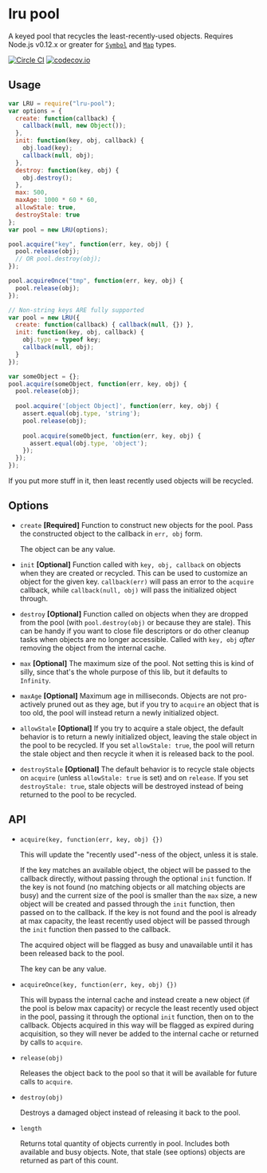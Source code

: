 # lru pool

A keyed pool that recycles the least-recently-used objects. Requires Node.js v0.12.x or greater for [`Symbol`](https://developer.mozilla.org/en-US/docs/Web/JavaScript/Reference/Global_Objects/Symbol) and [`Map`](https://developer.mozilla.org/en-US/docs/Web/JavaScript/Reference/Global_Objects/Map) types.

[![Circle CI](https://circleci.com/gh/mapbox/node-lru-pool/tree/master.svg?style=svg)](https://circleci.com/gh/mapbox/node-lru-pool/tree/master) [![codecov.io](https://codecov.io/github/mapbox/node-lru-pool/coverage.svg?branch=master)](https://codecov.io/github/mapbox/node-lru-pool?branch=master)

## Usage

```javascript
var LRU = require("lru-pool");
var options = {
  create: function(callback) {
    callback(null, new Object());
  },
  init: function(key, obj, callback) {
    obj.load(key);
    callback(null, obj);
  },
  destroy: function(key, obj) {
    obj.destroy();
  },
  max: 500,
  maxAge: 1000 * 60 * 60,
  allowStale: true,
  destroyStale: true
};
var pool = new LRU(options);

pool.acquire("key", function(err, key, obj) {
  pool.release(obj);
  // OR pool.destroy(obj);
});

pool.acquireOnce("tmp", function(err, key, obj) {
  pool.release(obj);
});

// Non-string keys ARE fully supported
var pool = new LRU({
  create: function(callback) { callback(null, {}) },
  init: function(key, obj, callback) {
    obj.type = typeof key;
    callback(null, obj);
  }
});

var someObject = {};
pool.acquire(someObject, function(err, key, obj) {
  pool.release(obj);
  
  pool.acquire('[object Object]', function(err, key, obj) {
    assert.equal(obj.type, 'string');
    pool.release(obj);
    
    pool.acquire(someObject, function(err, key, obj) {
      assert.equal(obj.type, 'object');
    });
  });
});
```

If you put more stuff in it, then least recently used objects will be recycled.

## Options

* `create` **[Required]** Function to construct new objects for the pool. Pass the constructed object to the callback in `err, obj` form.

  The object can be any value.

* `init` **[Optional]** Function called with `key, obj, callback` on objects when they are created or recycled. This can be used to customize an object for the given key. `callback(err)` will pass an error to the `acquire` callback, while `callback(null, obj)` will pass the initialized object through.

* `destroy` **[Optional]** Function called on objects when they are dropped from the pool (with `pool.destroy(obj)` or because they are stale). This can be handy if you want to close file descriptors or do other cleanup tasks when objects are no longer accessible. Called with `key, obj` *after* removing the object from the internal cache.

* `max` **[Optional]** The maximum size of the pool. Not setting this is kind of silly, since that's the whole purpose of this lib, but it defaults to `Infinity`.

* `maxAge` **[Optional]** Maximum age in milliseconds. Objects are not pro-actively pruned out as they age, but if you try to `acquire` an object that is too old, the pool will instead return a newly initialized object.

* `allowStale` **[Optional]** If you try to acquire a stale object, the default behavior is to return a newly initialized object, leaving the stale object in the pool to be recycled. If you set `allowStale: true`, the pool will return the stale object and then recycle it when it is released back to the pool.

* `destroyStale` **[Optional]** The default behavior is to recycle stale objects on `acquire` (unless `allowStale: true` is set) and on `release`. If you set `destroyStale: true`, stale objects will be destroyed instead of being returned to the pool to be recycled.

## API

* `acquire(key, function(err, key, obj) {})`

    This will update the "recently used"-ness of the object, unless it is stale.

    If the key matches an available object, the object will be passed to the callback directly, without passing through the optional `init` function. If the key is not found (no matching objects or all matching objects are busy) and the current size of the pool is smaller than the `max` size, a new object will be created and passed through the `init` function, then passed on to the callback. If the key is not found and the pool is already at max capacity, the least recently used object will be passed through the `init` function then passed to the callback.
    
    The acquired object will be flagged as busy and unavailable until it has been released back to the pool.

    The key can be any value.

* `acquireOnce(key, function(err, key, obj) {})`

   This will bypass the internal cache and instead create a new object (if the pool is below max capacity) or recycle the least recently used object in the pool, passing it through the optional `init` function, then on to the callback. Objects acquired in this way will be flagged as expired during acquisition, so they will never be added to the internal cache or returned by calls to `acquire`.

* `release(obj)`

    Releases the object back to the pool so that it will be available for future calls to `acquire`.

* `destroy(obj)`

    Destroys a damaged object instead of releasing it back to the pool.

* `length`

    Returns total quantity of objects currently in pool. Includes both available and busy objects. Note, that stale (see options) objects are returned as part of this count.
